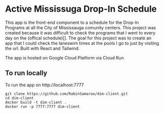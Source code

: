 # Active Mississuga Drop-In Schedule

This app is the front-end component to a schedule for the Drop-In Programs at all the City of Mississauga comunity centers. This project was created because it was difficult to check the programs that I went to every day on the (offical schedule)[]. The goal for this project was to create an app that I could check the laneswim times at the pools I go to just by visiting the url. Built with React and Tailwind.

The app is hosted on Google Cloud Platform via Cloud Run

## To run locally

To run the app on http://localhost:7777

```
git clone https://github.com/RabinSamaroo/dim-client.git
cd dim-client
docker build -t dim-client .
docker run -p 7777:7777 dim-client
```
